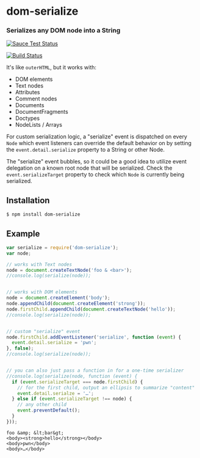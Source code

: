 dom-serialize
=============
### Serializes any DOM node into a String

[![Sauce Test Status](https://saucelabs.com/browser-matrix/dom-serialize.svg)](https://saucelabs.com/u/dom-serialize)

[![Build Status](https://travis-ci.org/webmodules/dom-serialize.svg?branch=master)](https://travis-ci.org/webmodules/dom-serialize)

It's like `outerHTML`, but it works with:

 * DOM elements
 * Text nodes
 * Attributes
 * Comment nodes
 * Documents
 * DocumentFragments
 * Doctypes
 * NodeLists / Arrays

For custom serialization logic, a "serialize" event is dispatched on
every `Node` which event listeners can override the default behavior on by
setting the `event.detail.serialize` property to a String or other Node.

The "serialize" event bubbles, so it could be a good idea to utilize
event delegation on a known root node that will be serialized.
Check the `event.serializeTarget` property to check which `Node` is
currently being serialized.


Installation
------------

``` bash
$ npm install dom-serialize
```


Example
-------

``` js
var serialize = require('dom-serialize');
var node;

// works with Text nodes
node = document.createTextNode('foo & <bar>');
//console.log(serialize(node));


// works with DOM elements
node = document.createElement('body');
node.appendChild(document.createElement('strong'));
node.firstChild.appendChild(document.createTextNode('hello'));
//console.log(serialize(node));


// custom "serialize" event
node.firstChild.addEventListener('serialize', function (event) {
  event.detail.serialize = 'pwn';
}, false);
//console.log(serialize(node));


// you can also just pass a function in for a one-time serializer
//console.log(serialize(node, function (event) {
  if (event.serializeTarget === node.firstChild) {
    // for the first child, output an ellipsis to summarize "content"
    event.detail.serialze = '…';
  } else if (event.serializeTarget !== node) {
    // any other child
    event.preventDefault();
  }
}));
```

```
foo &amp; &lt;bar&gt;
<body><strong>hello</strong></body>
<body>pwn</body>
<body>…</body>
```
